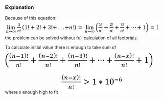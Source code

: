 ### Explanation

Because of this equation: 
![equation](./equation.png)
the problem can be solved without full calculation of all factorials. 

To calculate initial value there is enough to take sum of
![sum](./sum.png)
where x enough high to fit
![measure](./measure.png)
